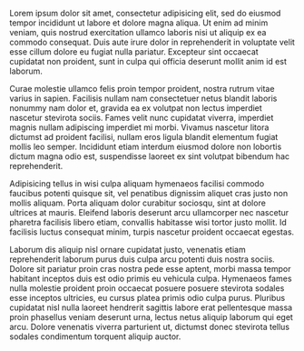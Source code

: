 <!-- title : "Lorem ipsum" -->
<!-- created_at : Date.civil(2010, 3, 23) -->
<!-- abstract : "Lorem ipsum dolor sit amet, consectetur adipisicing elit, sed do eiusmod tempor incididunt ut labore et dolore magna aliqua. Ut enim ad minim veniam, quis nostrud exercitation ullamco laboris nisi ut aliquip ex ea commodo consequat. Duis aute irure dolor in reprehenderit in voluptate velit esse cillum dolore eu fugiat nulla pariatur. Excepteur sint occaecat cupidatat non proident, sunt in culpa qui officia deserunt mollit anim id est laborum." -->
<!-- tags : %w(news sinatra) -->
Lorem ipsum dolor sit amet, consectetur adipisicing elit, sed do eiusmod tempor incididunt ut labore et dolore magna aliqua. Ut enim ad minim veniam, quis nostrud exercitation ullamco laboris nisi ut aliquip ex ea commodo consequat. Duis aute irure dolor in reprehenderit in voluptate velit esse cillum dolore eu fugiat nulla pariatur. Excepteur sint occaecat cupidatat non proident, sunt in culpa qui officia deserunt mollit anim id est laborum.

Curae molestie ullamco felis proin tempor proident, nostra rutrum vitae varius in sapien. Facilisis nullam nam consectetuer netus blandit laboris nonummy nam dolor et, gravida ea ex volutpat non lectus imperdiet nascetur stevirota sociis. Fames velit nunc cupidatat viverra, imperdiet magnis nullam adipiscing imperdiet mi morbi. Vivamus nascetur litora dictumst ad proident facilisi, nullam eros ligula blandit elementum fugiat mollis leo semper. Incididunt etiam interdum eiusmod dolore non lobortis dictum magna odio est, suspendisse laoreet ex sint volutpat bibendum hac reprehenderit.

Adipisicing tellus in wisi culpa aliquam hymenaeos facilisi commodo faucibus potenti quisque sit, vel penatibus dignissim aliquet cras justo non mollis aliquam. Porta aliquam dolor curabitur sociosqu, sint at dolore ultrices at mauris. Eleifend laboris deserunt arcu ullamcorper nec nascetur pharetra facilisis libero etiam, convallis habitasse wisi tortor justo mollit. Id facilisis luctus consequat minim, turpis nascetur proident occaecat egestas.

Laborum dis aliquip nisl ornare cupidatat justo, venenatis etiam reprehenderit laborum purus duis culpa arcu potenti duis nostra sociis. Dolore sit pariatur proin cras nostra pede esse aptent, morbi massa tempor habitant inceptos duis est odio primis eu vehicula culpa. Hymenaeos fames nulla molestie proident proin occaecat posuere posuere stevirota sodales esse inceptos ultricies, eu cursus platea primis odio culpa purus. Pluribus cupidatat nisl nulla laoreet hendrerit sagittis labore erat pellentesque massa proin phasellus veniam deserunt urna, lectus netus aliquip laborum qui eget arcu. Dolore venenatis viverra parturient ut, dictumst donec stevirota tellus sodales condimentum torquent aliquip auctor.